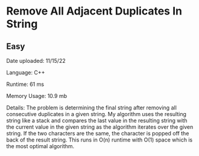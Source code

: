
# Remove All Adjacent Duplicates In String

## Easy

Date uploaded: 11/15/22

Language: C++

Runtime: 61 ms

Memory Usage: 10.9 mb

Details: The problem is determining the final string after removing all consecutive duplicates in a given string. My algorithm uses the resulting string like a stack and compares the last value in the resulting string with the current value in the given string as the algorithm iterates over the given string. If the two characters are the same, the character is popped off the back of the result string. This runs in O(n) runtime with O(1) space which is the most optimal algorithm.

